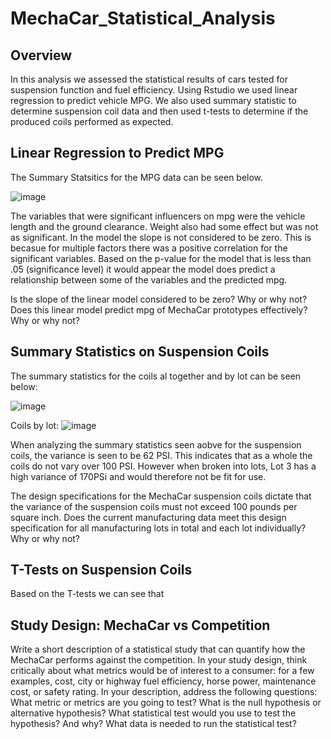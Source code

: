 # MechaCar_Statistical_Analysis

## Overview
In this analysis we assessed the statistical results of cars tested  for suspension function and fuel efficiency. Using Rstudio we used linear regression to predict vehicle MPG. We also used summary statistic to determine suspension coil data and then used t-tests to determine if the produced coils performed as expected.

## Linear Regression to Predict MPG
The Summary Statsitics for the MPG data can be seen below.

![image](https://user-images.githubusercontent.com/91395269/159823971-e3cf1963-6a8b-4c7a-a73d-390d2de0b70c.png)


The variables that were significant influencers on mpg were the vehicle length and the ground clearance. Weight also had some effect but was not as significant.
In the model the slope is not considered to be zero. This is becasue for multiple factors there was a positive correlation for the significant variables.
Based on the p-value for the model that is less than .05 (significance level) it would appear the model does predict a relationship between some of the variables and the predicted mpg.

Is the slope of the linear model considered to be zero? Why or why not?
Does this linear model predict mpg of MechaCar prototypes effectively? Why or why not?

## Summary Statistics on Suspension Coils
The summary statistics for the coils al together and by lot can be seen below:

![image](https://user-images.githubusercontent.com/91395269/159827200-14be43e8-9fe4-4086-9332-2c182b96370b.png)

Coils by lot:
![image](https://user-images.githubusercontent.com/91395269/159827402-0f2c59fa-db59-4261-9582-75c8463f285a.png)


When analyzing the summary statistics seen aobve for the suspension coils, the variance is seen to be 62 PSI. This indicates that as a whole the coils do not vary over 100 PSI. However when broken into lots, Lot 3 has a high variance of 170PSi and would therefore not be fit for use.

The design specifications for the MechaCar suspension coils dictate that the variance of the suspension coils must not exceed 100 pounds per square inch. Does the current manufacturing data meet this design specification for all manufacturing lots in total and each lot individually? Why or why not?

## T-Tests on Suspension Coils
Based on the T-tests we can see that 


## Study Design: MechaCar vs Competition

Write a short description of a statistical study that can quantify how the MechaCar performs against the competition. In your study design, think critically about what metrics would be of interest to a consumer: for a few examples, cost, city or highway fuel efficiency, horse power, maintenance cost, or safety rating.
In your description, address the following questions:
What metric or metrics are you going to test?
What is the null hypothesis or alternative hypothesis?
What statistical test would you use to test the hypothesis? And why?
What data is needed to run the statistical test?

